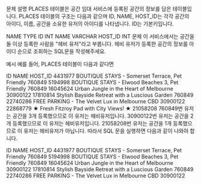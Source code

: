 문제 설명
PLACES 테이블은 공간 임대 서비스에 등록된 공간의 정보를 담은 테이블입니다. PLACES 테이블의 구조는 다음과 같으며 ID, NAME, HOST_ID는 각각 공간의 아이디, 이름, 공간을 소유한 유저의 아이디를 나타냅니다. ID는 기본키입니다.

NAME	TYPE
ID	INT
NAME	VARCHAR
HOST_ID	INT
문제
이 서비스에서는 공간을 둘 이상 등록한 사람을 "헤비 유저"라고 부릅니다. 헤비 유저가 등록한 공간의 정보를 아이디 순으로 조회하는 SQL문을 작성해주세요.

예시
예를 들어, PLACES 테이블이 다음과 같다면

ID	NAME	HOST_ID
4431977	BOUTIQUE STAYS - Somerset Terrace, Pet Friendly	760849
5194998	BOUTIQUE STAYS - Elwood Beaches 3, Pet Friendly	760849
16045624	Urban Jungle in the Heart of Melbourne	30900122
17810814	Stylish Bayside Retreat with a Luscious Garden	760849
22740286	FREE PARKING - The Velvet Lux in Melbourne CBD	30900122
22868779	★ Fresh Fitzroy Pad with City Views! ★	21058208
760849번 유저는 공간을 3개 등록했으므로 이 유저는 헤비유저입니다.
30900122번 유저는 공간을 2개 등록했으므로 이 유저는 헤비유저입니다.
21058208번 유저는 공간을 1개 등록했으므로 이 유저는 헤비유저가 아닙니다.
따라서 SQL 문을 실행하면 다음과 같이 나와야 합니다.

ID	NAME	HOST_ID
4431977	BOUTIQUE STAYS - Somerset Terrace, Pet Friendly	760849
5194998	BOUTIQUE STAYS - Elwood Beaches 3, Pet Friendly	760849
16045624	Urban Jungle in the Heart of Melbourne	30900122
17810814	Stylish Bayside Retreat with a Luscious Garden	760849
22740286	FREE PARKING - The Velvet Lux in Melbourne CBD	30900122